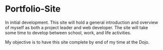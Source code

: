 # Portfolio-Site

In initial development. This site will hold a general introduction and overview of myself as both a project leader and web developer. The site will take some time to develop between school, work, and life activities.

My objective is to have this site complete by end of my time at the Dojo.


